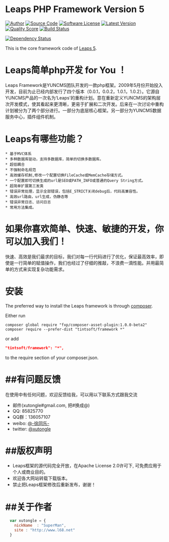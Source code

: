 Leaps PHP Framework Version 5
===========================
[![Author](http://img.shields.io/badge/author-@xutongle-blue.svg?style=flat-square)](https://twitter.com/xutongle)
[![Source Code](http://img.shields.io/badge/source-tintsoft/framework-blue.svg?style=flat-square)](https://github.com/tintsoft/framework)
[![Software License](https://img.shields.io/badge/license-MIT-brightgreen.svg?style=flat-square)](LICENSE)
[![Latest Version](https://img.shields.io/github/release/tintsoft/framework.svg?style=flat-square)](https://github.com/tintsoft/framework/releases)
[![Quality Score](https://img.shields.io/scrutinizer/g/tintsoft/framework.svg?style=flat-square)](https://scrutinizer-ci.com/g/tintsoft/framework)
[![Build Status](https://travis-ci.org/tintsoft/framework.svg?branch=master)](https://travis-ci.org/tintsoft/framework)

[![Dependency Status](https://www.versioneye.com/user/projects/548aa198dd709d811f000020#tab-settings/badge.svg?style=flat)](https://www.versioneye.com/user/projects/548aa198dd709d811f000020#tab-settings)


This is the core framework code of [Leaps 5](https://github.com/leaps/framework#readme).


Leaps简单php开发 for You ！
===========================
Leaps Framework是YUNCMS团队开发的一款php框架。2009年5月份开始投入开发，目前为止已经内部发行了四个版本（0.0.1，0.0.2，1.0.1，1.0.2）。它源自YUNCMS产品的一次名为‘Leaps’的重构计划。意在重新定义YUNCMS的架构层次开发模式，使其看起来更清晰，更易于扩展和二次开发。后来在一次讨论中重构计划被分为了两个部分进行。一部分为底层核心框架。另一部分为YUNCMS数据服务中心，插件组件机制。

Leaps有哪些功能？
===========================
    * 基于MVC体系
    * 多种数据库驱动，支持多数据库，简单的切换多数据库。
    * 超低耦合
    * 不强制命名规范
    * 高效缓存机制,修改一个配置切换FileCache或MemCache存储方式。
    * 一个配置即可切换生成的url是SEO或PATH_INFO或普通的Query String方式。
    * 超简单扩展第三发类
    * 错误异常处理，显示全部错误，包括E_STRICT关闭debug后，代码高兼容性。
    * 高效url路由，url生成，伪静态等
    * 错误异常日志、访问日志
    * 常用方法集成。 

如果你喜欢简单、快速、敏捷的开发，你可以加入我们！
===========================
快速、高效是我们最求的目标，我们对每一行代码进行了优化，保证最高效率，即使是一行简单的赋值操作，我们也经过了仔细的推敲，不浪费一滴性能。并用最简单的方式来实现复杂功能需求。

安装
===========================

The preferred way to install the Leaps framework is through [composer](http://getcomposer.org/download/).

Either run

```
composer global require "fxp/composer-asset-plugin:1.0.0-beta2"
composer require --prefer-dist "tintsoft/framework *"
```

or add

```json
"tintsoft/framework": "*",
```

to the require section of your composer.json.

##有问题反馈
===========================
在使用中有任何问题，欢迎反馈给我，可以用以下联系方式跟我交流

* 邮件(xutongle#gmail.com, 把#换成@)
* QQ: 85825770
* QQ群：136057107 
* weibo: [@-徐同乐-](http://weibo.com/xutongle)
* twitter: [@xutongle](http://twitter.com/xutongle)

##版权声明
===========================
* Leaps框架的源代码完全开放，在Apache License 2.0许可下, 可免费应用于个人或商业目的。
* 欢迎各大网站转载下载版本。
* 禁止把Leaps框架修改后重新发布，谢谢！ 

##关于作者
===========================
```javascript
  var xutongle = {
    nickName  : "SuperMan",
    site : "http://www.l68.net"
  }
```